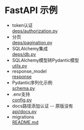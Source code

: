 # FastAPI 示例

* token认证<br> [deps/authorization.py](fastapi-sqlalchemy/deps/authorization.py)
* 分页<br> [deps/pagination.py](fastapi-sqlalchemy/deps/pagination.py)
* SQLAlchemy集成<br> [deps/db.py](fastapi-sqlalchemy/deps/db.py)
* SQLAlchemy模型转Pydantic模型<br> [utils.py](fastapi-sqlalchemy/utils.py)
* response_model<br> [response](fastapi-sqlalchemy/response)
* Pydantic序列化示例<br> [schema.py](fastapi-sqlalchemy/schema.py)
* .env支持<br> [config.py](fastapi-sqlalchemy/config.py)
* docs路径添加认证 -- 原版没有<br> [api/docs.py](fastapi-sqlalchemy/api/docs.py)
* migrations<br> [README.md](fastapi-sqlalchemy/migrations/README.md)
